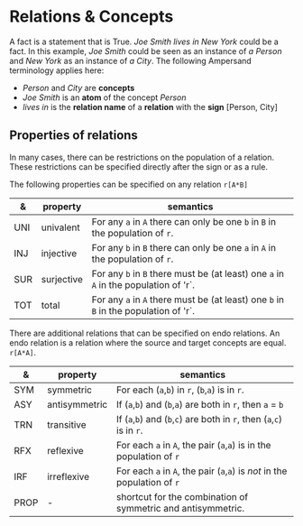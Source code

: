 # Relations & Concepts

A fact is a statement that is True. *Joe Smith lives in New York* could be a fact. In this example, *Joe Smith* could be seen as an instance of *a Person* and *New York* as an instance of *a City*. The following Ampersand terminology applies here:
* *Person* and *City* are **concepts**
* *Joe Smith* is an **atom** of the concept *Person*
* *lives in* is the **relation name** of a **relation** with the **sign** [Person, City] 

## Properties of relations
In many cases, there can be restrictions on the population of a relation. These restrictions can be specified directly after the sign or as a rule.

The following properties can be specified on any relation `r[A*B]`

| & | property | semantics |
| -- | -- | -- |
| UNI | univalent | For any `a` in `A` there can only be one `b` in `B` in the population of `r`. | 
| INJ | injective | For any `b` in `B` there can only be one `a` in `A` in the population of `r`. | 
| SUR | surjective | For any `b` in `B` there must be (at least) one `a` in `A` in the population of 'r`. | 
| TOT | total | For any `a` in `A` there must be (at least) one `b` in `B` in the population of 'r`. | 

There are additional relations that can be specified on endo relations. An endo relation is a relation where the source and target concepts are equal. `r[A*A]`.

| & | property | semantics |
| -- | -- | -- |
| SYM | symmetric | For each (`a`,`b`) in `r`, (`b`,`a`) is in `r`.| 
| ASY | antisymmetric | If (`a`,`b`) and (`b`,`a`) are both in `r`, then `a` = `b` | 
| TRN | transitive | If (`a`,`b`) and (`b`,`c`) are both in `r`, then (`a`,`c`) is in `r`. | 
| RFX | reflexive | For each `a` in `A`, the pair (`a`,`a`) is in the population of `r`  | 
| IRF | irreflexive | For each `a` in `A`, the pair (`a`,`a`) is *not* in the population of `r` | 
| PROP | - | shortcut for the combination of symmetric and antisymmetric.| 
